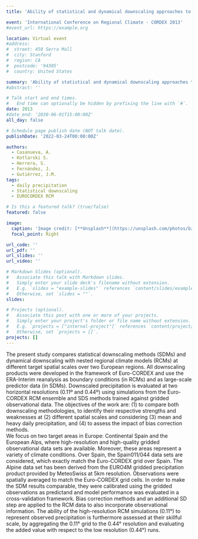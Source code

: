 ```yaml
---
title: 'Ability of statistical and dynamical downscaling approaches to reproduce mean and heavy precipitation at different spatial scales over Europe'

event: 'International Conference on Regional Climate - CORDEX 2013'
#event_url: https://example.org

location: Virtual event
#address:
#  street: 450 Serra Mall
#  city: Stanford
#  region: CA
#  postcode: '94305'
#  country: United States

summary: 'Ability of statistical and dynamical downscaling approaches to reproduce mean and heavy precipitation at different spatial scales over Europe'
#abstract: ''

# Talk start and end times.
#   End time can optionally be hidden by prefixing the line with `#`.
date: 2013
#date_end: '2030-06-01T15:00:00Z'
all_day: false

# Schedule page publish date (NOT talk date).
publishDate: '2022-03-24T00:00:00Z'

authors: 
  - Casanueva, A.
  - Kotlarski S.
  - Herrera, S.
  - Fernández, J.
  - Gutiérrez, J.M.
tags: 
  - daily precipitation
  - Statistical downscaling
  - EUROCORDEX RCM

# Is this a featured talk? (true/false)
featured: false

image:
  caption: 'Image credit: [**Unsplash**](https://unsplash.com/photos/bzdhc5b3Bxs)'
  focal_point: Right

url_code: ''
url_pdf: ''
url_slides: ''
url_video: ''

# Markdown Slides (optional).
#   Associate this talk with Markdown slides.
#   Simply enter your slide deck's filename without extension.
#   E.g. `slides = "example-slides"` references `content/slides/example-slides.md`.
#   Otherwise, set `slides = ""`.
slides:

# Projects (optional).
#   Associate this post with one or more of your projects.
#   Simply enter your project's folder or file name without extension.
#   E.g. `projects = ["internal-project"]` references `content/project/deep-learning/index.md`.
#   Otherwise, set `projects = []`.
projects: []
---
```


<p>The present study compares statistical downscaling methods (SDMs) and dynamical downscaling with nested regional climate models (RCMs) at different target spatial scales over two European regions. All downscaling products were developed in the framework of Euro-CORDEX and use the ERA-Interim reanalysis as boundary conditions (in RCMs) and as large-scale predictor data (in SDMs). Downscaled precipitation is evaluated at two horizontal resolutions (0.11º and 0.44º)  using simulations from the Euro-CORDEX RCM ensemble and SDS methods trained against gridded observational data. The objectives of the work are: (1) to compare both downscaling methodologies, to identify their respective strengths and weaknesses at (2) different spatial scales and considering (3) mean and heavy daily precipitation, and (4) to assess the impact of bias correction methods.<br />
We focus on two target areas in Europe: Continental Spain and the European Alps, where high-resolution and high-quality gridded observational data sets are available. Moreover, these areas represent a variety of climate conditions. Over Spain, the Spain011/044 data sets are considered, which exactly match the Euro-CORDEX grid over Spain. The Alpine data set has been derived from the EURO4M gridded precipitation product provided by MeteoSwiss at 5km resolution. Observations were spatially averaged to match the Euro-CORDEX grid cells. In order to make the SDM results comparable, they were calibrated using the gridded observations as predictand and model performance was evaluated in a cross-validation framework. Bias correction methods and an additional SD step are applied to the RCM data to also incorporate observational information. The ability of the high-resolution RCM simulations (0.11°) to represent observed precipitation is furthermore assessed at their skillful scale, by aggregating the 0.11° grid to the 0.44° resolution and evaluating the added value with respect to the low resolution (0.44°) runs.</p>
